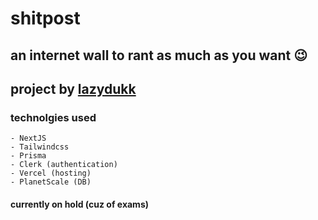 # shitpost

## an internet wall to rant as much as you want 😉

## project by [lazydukk](https://github.com/lazydukk/)

### technolgies used
    - NextJS
    - Tailwindcss
    - Prisma
    - Clerk (authentication)
    - Vercel (hosting)
    - PlanetScale (DB)

#### currently on hold (cuz of exams)

